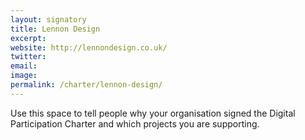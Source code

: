 ```yaml
---
layout: signatory
title: Lennon Design
excerpt: 
website: http://lennondesign.co.uk/
twitter: 
email: 
image: 
permalink: /charter/lennon-design/
---
```


Use this space to tell people why your organisation signed the Digital Participation Charter and which projects you are supporting.
